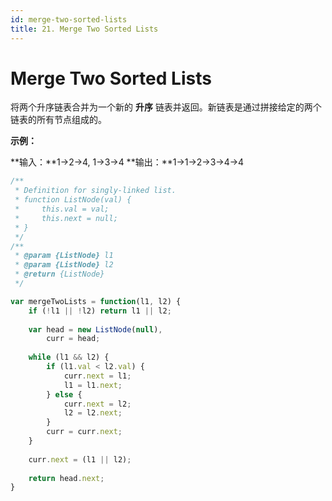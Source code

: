 ```yaml
---
id: merge-two-sorted-lists
title: 21. Merge Two Sorted Lists
---
```


# Merge Two Sorted Lists

将两个升序链表合并为一个新的 **升序** 链表并返回。新链表是通过拼接给定的两个链表的所有节点组成的。



**示例：**

**输入：**1->2->4, 1->3->4 **输出：**1->1->2->3->4->4



```javascript
/**
 * Definition for singly-linked list.
 * function ListNode(val) {
 *     this.val = val;
 *     this.next = null;
 * }
 */
/**
 * @param {ListNode} l1
 * @param {ListNode} l2
 * @return {ListNode}
 */

var mergeTwoLists = function(l1, l2) {
    if (!l1 || !l2) return l1 || l2;
    
    var head = new ListNode(null),
        curr = head;
    
    while (l1 && l2) {
        if (l1.val < l2.val) {
            curr.next = l1;
            l1 = l1.next;
        } else {
            curr.next = l2;
            l2 = l2.next;
        }
        curr = curr.next;
    }
    
    curr.next = (l1 || l2);
    
    return head.next;
}

```